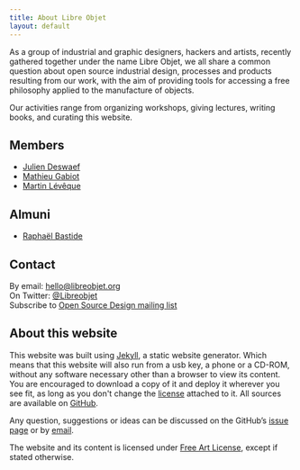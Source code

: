 ```yaml
---
title: About Libre Objet
layout: default
---
```


As a group of industrial and graphic designers, hackers and artists, recently gathered together under the name Libre Objet, we all share a common question about open source industrial design, processes and products resulting from our work, with the aim of providing tools for accessing a free philosophy applied to the manufacture of objects.

Our activities range from organizing workshops, giving lectures, writing books, and curating this website.

## Members

- [Julien Deswaef](http://xuv.be/)
- [Mathieu Gabiot](http://www.mathieu-g.be/)
- [Martin Lévêque](http://www.behance.net/martinleveque)

## Almuni

- [Raphaël Bastide](http://raphaelbastide.com/)

## Contact

By email: [hello@libreobjet.org](mailto:hello@libreobjet.org)  
On Twitter: [@Libreobjet](https://twitter.com/LibreObjet)  
Subscribe to [Open Source Design mailing list](https://listes.domainepublic.net/listinfo/opensourcedesign)  

## About this website

This website was built using [Jekyll](http://http://jekyllrb.com/), a static website generator. Which means that this website will also run from a usb key, a phone or a CD-ROM, without any software necessary other than a browser to view its content. You are encouraged to download a copy of it and deploy it wherever you see fit, as long as you don't change the [license](LICENSE) attached to it. All sources are available on [GitHub](https://github.com/libreobjet/libreobjet.org).

Any question, suggestions or ideas can be discussed on the GitHub’s [issue page](https://github.com/libreobjet/libreobjet.org/issues) or by [email](mailto:hello@libreobjet.org).

The website and its content is licensed under [Free Art License](http://artlibre.org/licence/lal/en), except if stated otherwise.
